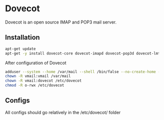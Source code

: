 Dovecot
=======
Dovecot is an open source IMAP and POP3 mail server.

Installation
------------
```sh
apt-get update
apt-get -y install dovecot-core dovecot-imapd dovecot-pop3d dovecot-lmtpd dovecot-mysql
```
After configuration of Dovecot
```sh
adduser --system --home /var/mail --shell /bin/false --no-create-home --group vmail
chown -R vmail:vmail /var/mail
chown -R vmail:dovecot /etc/dovecot
chmod -R o-rwx /etc/dovecot
```


Configs
-------
All configs should go relatively in the /etc/dovecot/ folder
